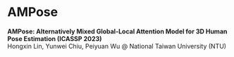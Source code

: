 # AMPose
**AMPose: Alternatively Mixed Global-Local Attention Model for 3D Human Pose Estimation (ICASSP 2023)**  
Hongxin Lin, Yunwei Chiu, Peiyuan Wu @ National Taiwan University (NTU)

